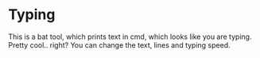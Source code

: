 # Typing
This is a bat tool, which prints text in cmd, which looks like you are typing. Pretty cool.. right?
You can change the text, lines and typing speed.
